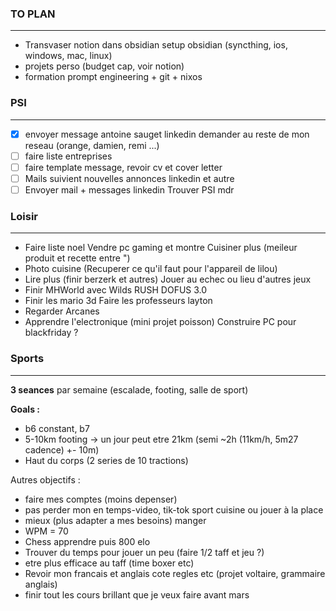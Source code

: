 ### TO PLAN
---
- Transvaser notion dans obsidian setup obsidian (syncthing, ios, windows, mac, linux)
- projets perso (budget cap, voir notion)
- formation prompt engineering + git + nixos

### PSI
---
- [x] envoyer message antoine sauget linkedin demander au reste de mon reseau (orange, damien, remi ...)
- [ ] faire liste entreprises
- [ ] faire template message, revoir cv et cover letter
- [ ] Mails suivient nouvelles annonces linkedin et autre
- [ ] Envoyer mail + messages linkedin Trouver PSI mdr

### Loisir
---
- Faire liste noel Vendre pc gaming et montre Cuisiner plus (meileur produit et recette entre ")
- Photo cuisine (Recuperer ce qu'il faut pour l'appareil de lilou)
- Lire plus (finir berzerk et autres) Jouer au echec ou lieu d'autres jeux
- Finir MHWorld avec Wilds RUSH DOFUS 3.0
- Finir les mario 3d Faire les professeurs layton
- Regarder Arcanes
- Apprendre l'electronique (mini projet poisson) Construire PC pour blackfriday ?

### Sports
---
**3 seances** par semaine (escalade, footing, salle de sport)

**Goals :**
- b6 constant, b7
- 5-10km footing → un jour peut etre 21km (semi ~2h (11km/h,  5m27 cadence) +- 10m)
- Haut du corps (2 series de 10 tractions)

Autres objectifs :

- faire mes comptes (moins depenser)
- pas perder mon en temps-video, tik-tok sport cuisine ou jouer à la place
- mieux (plus adapter a mes besoins) manger
- WPM = 70
- Chess apprendre puis 800 elo
- Trouver du temps pour jouer un peu (faire 1/2 taff et jeu ?)
- etre plus efficace au taff (time boxer etc)
- Revoir mon francais et anglais cote regles etc (projet voltaire, grammaire anglais)
- finir tout les cours brillant que je veux faire avant mars